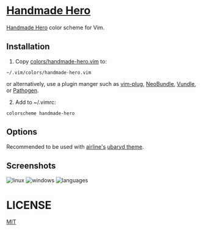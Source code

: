 # [Handmade Hero](https://handmadehero.org/)

[Handmade Hero](https://www.youtube.com/watch?v=hbmV1bnQ-i0) color scheme for Vim.

## Installation

1. Copy [colors/handmade-hero.vim](colors/handmade-hero.vim) to:

```
~/.vim/colors/handmade-hero.vim
```

or alternatively, use a plugin manger such as
[vim-plug](https://github.com/junegunn/vim-plug),
[NeoBundle](https://github.com/Shougo/neobundle.vim),
[Vundle](https://github.com/gmarik/Vundle.vim), or
[Pathogen](https://github.com/tpope/vim-pathogen).

2. Add to ~/.vimrc:

```
colorscheme handmade-hero
```

## Options

Recommended to be used with [airline's](https://github.com/vim-airline/vim-airline) [ubaryd theme](https://github.com/vim-airline/vim-airline-themes/blob/master/autoload/airline/themes/ubaryd.vim).

## Screenshots

![linux](https://i.imgur.com/k5Yz2HJ.jpg)
![windows](https://i.imgur.com/Cb1OZLL.png)
![languages](https://i.imgur.com/J9nujf9.jpg)

# LICENSE

[MIT](LICENSE)
